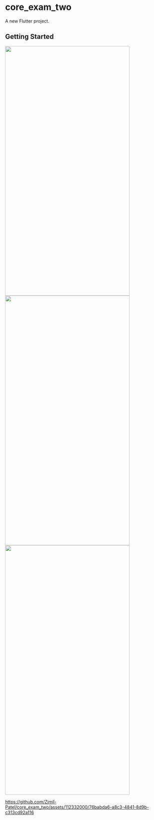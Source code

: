 # core_exam_two

A new Flutter project.

## Getting Started

<img src = 'https://github.com/Zimil-Patel/core_exam_two/assets/112332000/df0547b3-8ab3-4949-9466-8990df6545ab' height = 800 width = 400 >

<img src = 'https://github.com/Zimil-Patel/core_exam_two/assets/112332000/009d7a93-e6e1-497e-8e76-fd824828c0f5' height = 800 width = 400 >

<img src = 'https://github.com/Zimil-Patel/core_exam_two/assets/112332000/a74ade12-c58c-4de7-b007-c02908bd2858' height = 800 width = 400 >


https://github.com/Zimil-Patel/core_exam_two/assets/112332000/76babda6-a8c3-4841-8d9b-c313cd92a116


